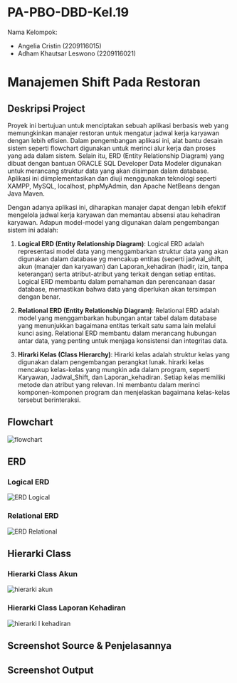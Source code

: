 # PA-PBO-DBD-Kel.19
Nama Kelompok:
- Angelia Cristin (2209116015)
- Adham Khautsar Leswono (2209116021)

# Manajemen Shift Pada Restoran

## Deskripsi Project
Proyek ini bertujuan untuk menciptakan sebuah aplikasi berbasis web yang memungkinkan manajer restoran untuk mengatur jadwal kerja karyawan dengan lebih efisien. Dalam pengembangan aplikasi ini, alat bantu desain sistem seperti flowchart digunakan untuk merinci alur kerja dan proses yang ada dalam sistem. Selain itu, ERD (Entity Relationship Diagram) yang dibuat dengan bantuan ORACLE SQL Developer Data Modeler digunakan untuk merancang struktur data yang akan disimpan dalam database. Aplikasi ini diimplementasikan dan diuji menggunakan teknologi seperti XAMPP, MySQL, localhost, phpMyAdmin, dan Apache NetBeans dengan Java Maven. 

Dengan adanya aplikasi ini, diharapkan manajer dapat dengan lebih efektif mengelola jadwal kerja karyawan dan memantau absensi atau kehadiran karyawan. Adapun model-model yang digunakan dalam pengembangan sistem ini adalah:

1. **Logical ERD (Entity Relationship Diagram)**:
   Logical ERD adalah representasi model data yang menggambarkan struktur data yang akan digunakan dalam database yg mencakup entitas (seperti jadwal_shift, akun (manajer dan karyawan) dan Laporan_kehadiran (hadir, izin, tanpa keterangan) serta atribut-atribut yang terkait dengan setiap entitas. Logical ERD membantu dalam pemahaman dan perencanaan dasar database, memastikan bahwa data yang diperlukan akan tersimpan dengan benar.

2. **Relational ERD (Entity Relationship Diagram)**:
   Relational ERD adalah model yang menggambarkan hubungan antar tabel dalam database yang menunjukkan bagaimana entitas terkait satu sama lain melalui kunci asing. Relational ERD membantu dalam merancang hubungan antar data, yang penting untuk menjaga konsistensi dan integritas data.

3. **Hirarki Kelas (Class Hierarchy)**:
   Hirarki kelas adalah struktur kelas yang digunakan dalam pengembangan perangkat lunak. hirarki kelas mencakup kelas-kelas yang mungkin ada dalam program, seperti Karyawan, Jadwal_Shift, dan Laporan_kehadiran. Setiap kelas memiliki metode dan atribut yang relevan. Ini membantu dalam merinci komponen-komponen program dan menjelaskan bagaimana kelas-kelas tersebut berinteraksi.

## Flowchart
![flowchart](https://github.com/AngeliaCristin/PA-PBO-DBD-Kel.19/assets/126650418/a227074a-7d61-4660-9115-007f453589e8)

## ERD
### Logical ERD
![ERD Logical](https://github.com/AngeliaCristin/PA-PBO-DBD-Kel.19/assets/126650418/b781f92b-36b8-4ffa-b175-fe5f1aacfdcc)

### Relational ERD
![ERD Relational](https://github.com/AngeliaCristin/PA-PBO-DBD-Kel.19/assets/126650418/07ac0912-23c2-4b97-90df-24d85bcf8fbd)

## Hierarki Class
### Hierarki Class Akun
![hierarki akun](https://github.com/AngeliaCristin/PA-PBO-DBD-Kel.19/assets/126650418/2a0b5532-48ac-491d-856d-cdb50ebd5612)


### Hierarki Class Laporan Kehadiran
![hierarki l kehadiran](https://github.com/AngeliaCristin/PA-PBO-DBD-Kel.19/assets/126650418/5664eef3-aa79-4928-a136-d2c00664bc2e)


## Screenshot Source & Penjelasannya

## Screenshot Output
